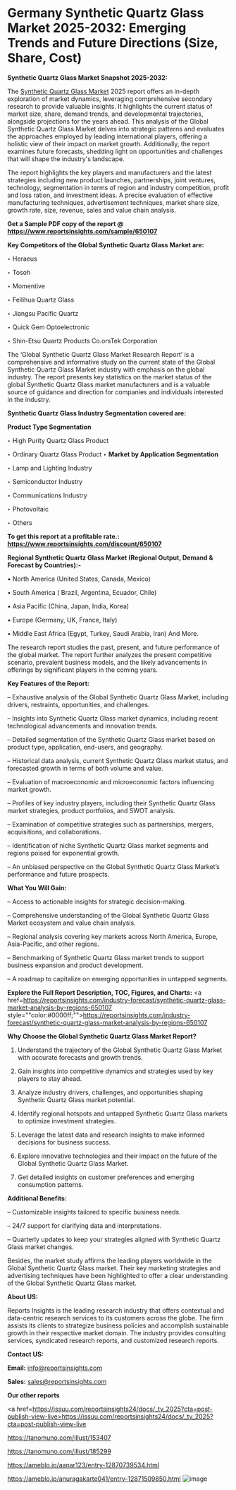 # Germany Synthetic Quartz Glass Market 2025-2032: Emerging Trends and Future Directions (Size, Share, Cost)

<strong>Synthetic Quartz Glass Market Snapshot 2025-2032:</strong>

The <a href=https://www.reportsinsights.com/sample/650107>Synthetic Quartz Glass Market</a> 2025 report offers an in-depth exploration of market dynamics, leveraging comprehensive secondary research to provide valuable insights. It highlights the current status of market size, share, demand trends, and developmental trajectories, alongside projections for the years ahead. This analysis of the Global Synthetic Quartz Glass Market delves into strategic patterns and evaluates the approaches employed by leading international players, offering a holistic view of their impact on market growth. Additionally, the report examines future forecasts, shedding light on opportunities and challenges that will shape the industry's landscape.

The report highlights the key players and manufacturers and the latest strategies including new product launches, partnerships, joint ventures, technology, segmentation in terms of region and industry competition, profit and loss ration, and investment ideas. A precise evaluation of effective manufacturing techniques, advertisement techniques, market share size, growth rate, size, revenue, sales and value chain analysis.

<strong>Get a Sample PDF copy of the report @ <a href=https://www.reportsinsights.com/sample/650107 style=color:#0000ff;>https://www.reportsinsights.com/sample/650107</a></strong>

<strong>Key Competitors of the Global Synthetic Quartz Glass Market are:</strong>

‣ Heraeus

‣ Tosoh

‣ Momentive

‣ Feilihua Quartz Glass

‣ Jiangsu Pacific Quartz

‣ Quick Gem Optoelectronic

‣ Shin-Etsu Quartz Products
 Co.orsTek Corporation

The ‘Global Synthetic Quartz Glass Market Research Report’ is a comprehensive and informative study on the current state of the Global Synthetic Quartz Glass Market industry with emphasis on the global industry. The report presents key statistics on the market status of the global Synthetic Quartz Glass market manufacturers and is a valuable source of guidance and direction for companies and individuals interested in the industry.

<strong>Synthetic Quartz Glass Industry Segmentation covered are:</strong>

<strong>Product Type Segmentation</strong>

‣ High Purity Quartz Glass Product

‣ Ordinary Quartz Glass Product
‣ 
<strong>Market by Application Segmentation</strong>

‣ Lamp and Lighting Industry

‣ Semiconductor Industry

‣ Communications Industry

‣ Photovoltaic

‣ Others

<strong>To get this report at a profitable rate.: <a href=https://www.reportsinsights.com/discount/650107 style=color:#0000ff;>https://www.reportsinsights.com/discount/650107</a></strong>

<strong>Regional Synthetic Quartz Glass Market (Regional Output, Demand &amp; Forecast by Countries):-</strong>

• North America (United States, Canada, Mexico)

• South America ( Brazil, Argentina, Ecuador, Chile)

• Asia Pacific (China, Japan, India, Korea)

• Europe (Germany, UK, France, Italy)

• Middle East Africa (Egypt, Turkey, Saudi Arabia, Iran) And More.

The research report studies the past, present, and future performance of the global market. The report further analyzes the present competitive scenario, prevalent business models, and the likely advancements in offerings by significant players in the coming years.

<strong>Key Features of the Report:</strong>

– Exhaustive analysis of the Global Synthetic Quartz Glass Market, including drivers, restraints, opportunities, and challenges.

– Insights into Synthetic Quartz Glass market dynamics, including recent technological advancements and innovation trends.

– Detailed segmentation of the Synthetic Quartz Glass market based on product type, application, end-users, and geography.

– Historical data analysis, current Synthetic Quartz Glass market status, and forecasted growth in terms of both volume and value.

– Evaluation of macroeconomic and microeconomic factors influencing market growth.

– Profiles of key industry players, including their Synthetic Quartz Glass market strategies, product portfolios, and SWOT analysis.

– Examination of competitive strategies such as partnerships, mergers, acquisitions, and collaborations.

– Identification of niche Synthetic Quartz Glass market segments and regions poised for exponential growth.

– An unbiased perspective on the Global Synthetic Quartz Glass Market’s performance and future prospects.

<strong>What You Will Gain:</strong>

– Access to actionable insights for strategic decision-making.

– Comprehensive understanding of the Global Synthetic Quartz Glass Market ecosystem and value chain analysis.

– Regional analysis covering key markets across North America, Europe, Asia-Pacific, and other regions.

– Benchmarking of Synthetic Quartz Glass market trends to support business expansion and product development.

– A roadmap to capitalize on emerging opportunities in untapped segments.

<strong>Explore the Full Report Description, TOC, Figures, and Charts:</strong>
<a href=https://reportsinsights.com/industry-forecast/synthetic-quartz-glass-market-analysis-by-regions-650107 style=""color:#0000ff;"">https://reportsinsights.com/industry-forecast/synthetic-quartz-glass-market-analysis-by-regions-650107</a>

<strong>Why Choose the Global Synthetic Quartz Glass Market Report?</strong>

1. Understand the trajectory of the Global Synthetic Quartz Glass Market with accurate forecasts and growth trends.

2. Gain insights into competitive dynamics and strategies used by key players to stay ahead.

3. Analyze industry drivers, challenges, and opportunities shaping Synthetic Quartz Glass market potential.

4. Identify regional hotspots and untapped Synthetic Quartz Glass markets to optimize investment strategies.

5. Leverage the latest data and research insights to make informed decisions for business success.

6. Explore innovative technologies and their impact on the future of the Global Synthetic Quartz Glass Market.

7. Get detailed insights on customer preferences and emerging consumption patterns.

<strong>Additional Benefits:</strong>

– Customizable insights tailored to specific business needs.

– 24/7 support for clarifying data and interpretations.

– Quarterly updates to keep your strategies aligned with Synthetic Quartz Glass market changes.

Besides, the market study affirms the leading players worldwide in the Global Synthetic Quartz Glass market. Their key marketing strategies and advertising techniques have been highlighted to offer a clear understanding of the Global Synthetic Quartz Glass market.

<strong><strong>About US</strong>:</strong>

Reports Insights is the leading research industry that offers contextual and data-centric research services to its customers across the globe. The firm assists its clients to strategize business policies and accomplish sustainable growth in their respective market domain. The industry provides consulting services, syndicated research reports, and customized research reports.

<strong>Contact US:</strong>

<p class=><b>Email:</b> <a href=mailto:info@reportsinsights.com>info@reportsinsights.com</a></p>
<p class=><b>Sales:</b> <a href=mailto:sales@reportsinsights.com>sales@reportsinsights.com</a></p>

<strong>Our other reports</strong>

<a href=https://issuu.com/reportsinsights24/docs/_tv_2025?cta=post-publish-view-live>https://issuu.com/reportsinsights24/docs/_tv_2025?cta=post-publish-view-live</a>

<a href=https://tanomuno.com/illust/153407>https://tanomuno.com/illust/153407</a>

<a href=https://tanomuno.com/illust/185299>https://tanomuno.com/illust/185299</a>

<a href=https://ameblo.jp/aanar123/entry-12870739534.html>https://ameblo.jp/aanar123/entry-12870739534.html</a>

<a href=https://ameblo.jp/anuragakarte041/entry-12871509850.html>https://ameblo.jp/anuragakarte041/entry-12871509850.html</a>
![image](https://github.com/user-attachments/assets/2aed3af3-efb9-4183-95b9-28900a8b425f)
